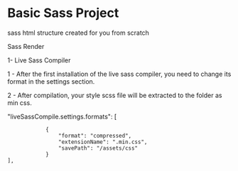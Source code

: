 
# Basic Sass Project

sass html structure created for you from scratch

Sass Render

1- Live Sass Compiler

1 - After the first installation of the live sass compiler, you need to change its format in the settings section.

2 - After compilation, your style scss file will be extracted to the folder as min css.

   "liveSassCompile.settings.formats": [
       
                {
                    "format": "compressed",
                    "extensionName": ".min.css",
                    "savePath": "/assets/css"
                }
    ],

